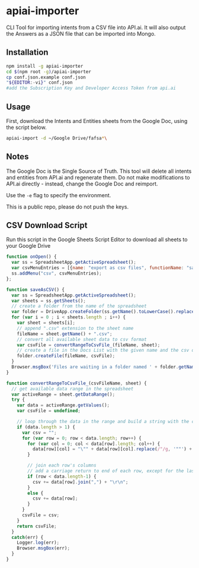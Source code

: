 # apiai-importer
CLI Tool for importing intents from a CSV file into API.ai. It will also output the Answers as a JSON file that can be imported into Mongo.

## Installation

```sh
npm install -g apiai-importer
cd $(npm root -g)/apiai-importer
cp conf.json.example conf.json
"${EDITOR:-vi}" conf.json
#add the Subscription Key and Developer Access Token from api.ai
```

## Usage

First, download the Intents and Entities sheets from the Google Doc, using the script below.

```sh
apiai-import -d ~/Google Drive/fafsa*\
```

## Notes

The Google Doc is the Single Source of Truth. This tool will delete all intents and entities from API.ai and regenerate them. Do not make modifications to API.ai directly - instead, change the Google Doc and reimport.

Use the `-e` flag to specify the environment.

This is a public repo, please do not push the keys.

## CSV Download Script

Run this script in the Google Sheets Script Editor to download all sheets to your Google Drive

```js
function onOpen() {
  var ss = SpreadsheetApp.getActiveSpreadsheet();
  var csvMenuEntries = [{name: "export as csv files", functionName: "saveAsCSV"}];
  ss.addMenu("csv", csvMenuEntries);
};

function saveAsCSV() {
  var ss = SpreadsheetApp.getActiveSpreadsheet();
  var sheets = ss.getSheets();
  // create a folder from the name of the spreadsheet
  var folder = DriveApp.createFolder(ss.getName().toLowerCase().replace(/ /g,'_') + '_csv_' + new Date().getTime());
  for (var i = 0 ; i < sheets.length ; i++) {
    var sheet = sheets[i];
    // append ".csv" extension to the sheet name
    fileName = sheet.getName() + ".csv";
    // convert all available sheet data to csv format
    var csvFile = convertRangeToCsvFile_(fileName, sheet);
    // create a file in the Docs List with the given name and the csv data
    folder.createFile(fileName, csvFile);
  }
  Browser.msgBox('Files are waiting in a folder named ' + folder.getName());
}

function convertRangeToCsvFile_(csvFileName, sheet) {
  // get available data range in the spreadsheet
  var activeRange = sheet.getDataRange();
  try {
    var data = activeRange.getValues();
    var csvFile = undefined;

    // loop through the data in the range and build a string with the csv data
    if (data.length > 1) {
      var csv = "";
      for (var row = 0; row < data.length; row++) {
        for (var col = 0; col < data[row].length; col++) {
          data[row][col] = "\"" + data[row][col].replace(/"/g, '""') + "\"";
        }

        // join each row's columns
        // add a carriage return to end of each row, except for the last one
        if (row < data.length-1) {
          csv += data[row].join(",") + "\r\n";
        }
        else {
          csv += data[row];
        }
      }
      csvFile = csv;
    }
    return csvFile;
  }
  catch(err) {
    Logger.log(err);
    Browser.msgBox(err);
  }
}
```